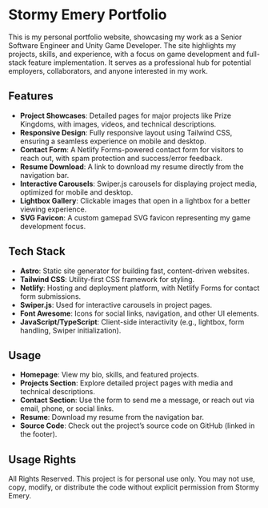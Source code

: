 # Stormy Emery Portfolio

This is my personal portfolio website, showcasing my work as a Senior Software Engineer and Unity Game Developer. The site highlights my projects, skills, and experience, with a focus on game development and full-stack feature implementation. It serves as a professional hub for potential employers, collaborators, and anyone interested in my work.

## Features

- **Project Showcases**: Detailed pages for major projects like Prize Kingdoms, with images, videos, and technical descriptions.
- **Responsive Design**: Fully responsive layout using Tailwind CSS, ensuring a seamless experience on mobile and desktop.
- **Contact Form**: A Netlify Forms-powered contact form for visitors to reach out, with spam protection and success/error feedback.
- **Resume Download**: A link to download my resume directly from the navigation bar.
- **Interactive Carousels**: Swiper.js carousels for displaying project media, optimized for mobile and desktop.
- **Lightbox Gallery**: Clickable images that open in a lightbox for a better viewing experience.
- **SVG Favicon**: A custom gamepad SVG favicon representing my game development focus.

## Tech Stack

- **Astro**: Static site generator for building fast, content-driven websites.
- **Tailwind CSS**: Utility-first CSS framework for styling.
- **Netlify**: Hosting and deployment platform, with Netlify Forms for contact form submissions.
- **Swiper.js**: Used for interactive carousels in project pages.
- **Font Awesome**: Icons for social links, navigation, and other UI elements.
- **JavaScript/TypeScript**: Client-side interactivity (e.g., lightbox, form handling, Swiper initialization).

## Usage

- **Homepage**: View my bio, skills, and featured projects.
- **Projects Section**: Explore detailed project pages with media and technical descriptions.
- **Contact Section**: Use the form to send me a message, or reach out via email, phone, or social links.
- **Resume**: Download my resume from the navigation bar.
- **Source Code**: Check out the project’s source code on GitHub (linked in the footer).

## Usage Rights

All Rights Reserved. This project is for personal use only. You may not use, copy, modify, or distribute the code without explicit permission from Stormy Emery.